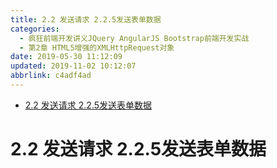 ```yaml
---
title: 2.2 发送请求 2.2.5发送表单数据
categories: 
  - 疯狂前端开发讲义JQuery AngularJS Bootstrap前端开发实战
  - 第2章 HTML5增强的XMLHttpRequest对象
date: 2019-05-30 11:12:09
updated: 2019-11-02 10:12:07
abbrlink: c4adf4ad
---
```

<div id='my_toc'>

- [2.2 发送请求 2.2.5发送表单数据](/JavaReadingNotes/c4adf4ad/#2-2-发送请求-2-2-5发送表单数据)

</div>
<!--more-->
<script>if (navigator.platform.toLowerCase() == 'win32'){document.getElementById('my_toc').style.display = 'none';}</script>

<!--end-->
# 2.2 发送请求 2.2.5发送表单数据 #
